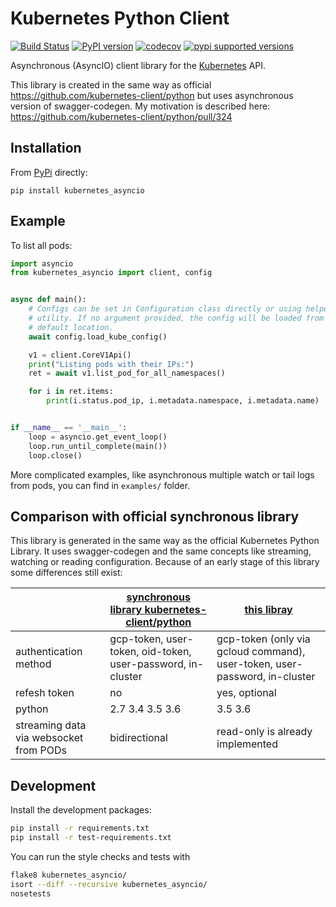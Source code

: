 # Kubernetes Python Client

[![Build Status](https://travis-ci.org/tomplus/kubernetes_asyncio.svg?branch=master)](https://travis-ci.org/tomplus/kubernetes_asyncio)
[![PyPI version](https://badge.fury.io/py/kubernetes_asyncio.svg)](https://badge.fury.io/py/kubernetes_asyncio)
[![codecov](https://codecov.io/gh/tomplus/kubernetes_asyncio/branch/master/graph/badge.svg)](https://codecov.io/gh/tomplus/kubernetes_asyncio)
[![pypi supported versions](https://img.shields.io/pypi/pyversions/kubernetes_asyncio.svg)](https://pypi.python.org/pypi/kubernetes_asyncio)

Asynchronous (AsyncIO) client library for the [Kubernetes](http://kubernetes.io/) API.

This library is created in the same way as official https://github.com/kubernetes-client/python but uses asynchronous version of swagger-codegen.
My motivation is described here: https://github.com/kubernetes-client/python/pull/324

## Installation

From [PyPi](https://pypi.python.org/pypi/kubernetes_asyncio/) directly:

```
pip install kubernetes_asyncio
```

## Example

To list all pods:

```python
import asyncio
from kubernetes_asyncio import client, config


async def main():
    # Configs can be set in Configuration class directly or using helper
    # utility. If no argument provided, the config will be loaded from
    # default location.
    await config.load_kube_config()

    v1 = client.CoreV1Api()
    print("Listing pods with their IPs:")
    ret = await v1.list_pod_for_all_namespaces()

    for i in ret.items:
        print(i.status.pod_ip, i.metadata.namespace, i.metadata.name)


if __name__ == '__main__':
    loop = asyncio.get_event_loop()
    loop.run_until_complete(main())
    loop.close()
```

More complicated examples, like asynchronous multiple watch or tail logs from pods,
you can find in `examples/` folder.


## Comparison with official synchronous library

This library is generated in the same way as the official Kubernetes Python Library. It uses swagger-codegen and the same concepts
like streaming, watching or reading configuration. Because of an early stage of this library some differences still exist:

|  | [synchronous library kubernetes-client/python](https://github.com/kubernetes-client/python) | [this libray](https://github.com/tomplus/kubernetes_asyncio/) |
|--|--------------------------------------------------------------------|---------------------------------------------------------------|
| authentication method | gcp-token, user-token, oid-token, user-password, in-cluster | gcp-token (only via gcloud command), user-token, user-password, in-cluster |
| refesh token | no | yes, optional |
| python | 2.7 3.4 3.5 3.6 | 3.5 3.6 |
| streaming data via websocket from PODs | bidirectional | read-only is already implemented |


## Development
Install the development packages:

```bash
pip install -r requirements.txt
pip install -r test-requirements.txt
```

You can run the style checks and tests with

```bash
flake8 kubernetes_asyncio/
isort --diff --recursive kubernetes_asyncio/
nosetests
```

